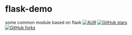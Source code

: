 # flask-demo
some common module based on flask
[![AUR](https://img.shields.io/badge/license-Apache%20License%202.0-blue.svg)](https://github.com/canpowerzhu/flask-demo/blob/main/LICENSE)
[![GitHub stars](https://img.shields.io/github/stars/zuihou/lamp-cloud.svg?style=social&label=Stars)](https://github.com/canpowerzhu/flask-demo/stargazers)
[![GitHub forks](https://img.shields.io/github/forks/zuihou/lamp-cloud.svg?style=social&label=Fork)](https://github.com/canpowerzhu/flask-demo/network/members)


